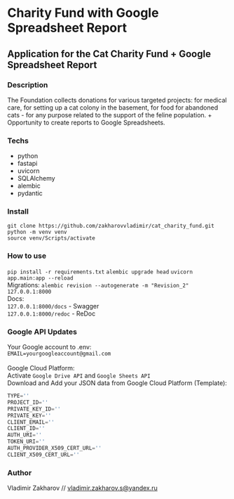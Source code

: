 # Charity Fund with Google Spreadsheet Report

## Application for the Cat Charity Fund + Google Spreadsheet Report

### Description 

The Foundation collects donations for various targeted projects: for medical care, for setting up a cat colony in the basement, for food for abandoned cats - for any purpose related to the support of the feline population. + Opportunity to create reports to Google Spreadsheets.

### Techs

* python
* fastapi
* uvicorn
* SQLAlchemy
* alembic
* pydantic

### Install

`git clone https://github.com/zakharovvladimir/cat_charity_fund.git`<br>
`python -m venv venv`<br>
`source venv/Scripts/activate`

### How to use

`pip install -r requirements.txt`
`alembic upgrade head`
`uvicorn app.main:app --reload`<br>
Migrations: `alembic revision --autogenerate -m "Revision_2"`<br>
`127.0.0.1:8000`<br>
Docs:<br>
`127.0.0.1:8000/docs` - Swagger<br>
`127.0.0.1:8000/redoc` - ReDoc

### Google API Updates

Your Google account to .env:<br>
`EMAIL=yourgoogleaccount@gmail.com`<br>
<br>
Google Cloud Platform:<br>
Activate ```Google Drive API``` and ```Google Sheets API```<br>
Download and Add your JSON data from Google Cloud Platform (Template):<br>
```python
TYPE=''
PROJECT_ID=''
PRIVATE_KEY_ID=''
PRIVATE_KEY=''
CLIENT_EMAIL=''
CLIENT_ID=''
AUTH_URI=''
TOKEN_URI=''
AUTH_PROVIDER_X509_CERT_URL=''
CLIENT_X509_CERT_URL=''
```

### Author

Vladimir Zakharov // vladimir.zakharov.s@yandex.ru
